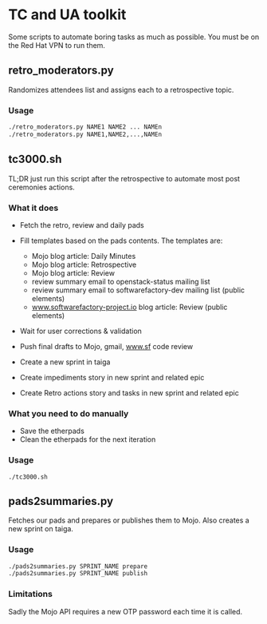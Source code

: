 # TC and UA toolkit

Some scripts to automate boring tasks as much as possible. You must be
on the Red Hat VPN to run them.

## retro_moderators.py

Randomizes attendees list and assigns each to a retrospective topic.

### Usage

```bash
./retro_moderators.py NAME1 NAME2 ... NAMEn
./retro_moderators.py NAME1,NAME2,...,NAMEn
```

## tc3000.sh

TL;DR just run this script after the retrospective to automate most post
ceremonies actions.

### What it does

* Fetch the retro, review and daily pads
* Fill templates based on the pads contents. The templates are:

  * Mojo blog article: Daily Minutes
  * Mojo blog article: Retrospective
  * Mojo blog article: Review
  * review summary email to openstack-status mailing list
  * review summary email to softwarefactory-dev mailing list (public elements)
  * www.softwarefactory-project.io blog article: Review (public elements)

* Wait for user corrections & validation
* Push final drafts to Mojo, gmail, www.sf code review
* Create a new sprint in taiga
* Create impediments story in new sprint and related epic
* Create Retro actions story and tasks in new sprint and related epic

### What you need to do manually

* Save the etherpads
* Clean the etherpads for the next iteration

### Usage

```./tc3000.sh```

## pads2summaries.py

Fetches our pads and prepares or publishes them to Mojo. Also creates a new
sprint on taiga.

### Usage

```bash
./pads2summaries.py SPRINT_NAME prepare
./pads2summaries.py SPRINT_NAME publish
```

### Limitations

Sadly the Mojo API requires a new OTP password each time it is called.
